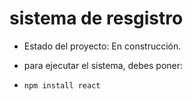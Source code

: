 <h1> sistema de resgistro</h1>

- Estado del proyecto: En construcción.

- para ejecutar el sistema, debes poner:

- ```npm install react```
